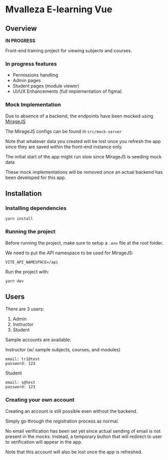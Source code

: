# Mvalleza E-learning Vue

## Overview

**IN PROGRESS**

Front-end training project for viewing subjects and courses.

### In progress features
- Permissions handling
- Admin pages
- Student pages (module viewer)
- UI/UX Enhancements (full implementation of figma)

### Mock Implementation

Due to absence of a backend, the endpoints have been mocked using [MirageJS](https://miragejs.com/docs/getting-started/introduction/)

The MirageJS configs can be found in `src/mock-server`

Note that whatever data you created will be lost once you refresh the app since they are saved within the front-end instance only.

The initial start of the app might run slow since MirageJS is seeding mock data

These mock implementations will be removed once an actual backend has been developed for this app.

## Installation

### Installing dependencies

```
yarn install
```

### Running the project

Before running the project, make sure to setup a `.env` file at the root folder.

We need to put the API namespace to be used for MirageJS:

```
VITE_API_NAMESPACE=/api
```

Run the project with:

```
yarn dev
```

## Users

There are 3 users:

1. Admin
2. Instructor
3. Student

Sample accounts are available:

Instructor (w/ sample subjects, courses, and modules)

```
email: tr1@test
password: 123
```

Student

```
email: s@test
password: 123
```

### Creating your own account

Creating an account is still possible even without the backend.

Simply go through the registration process as normal.

No email verification has been set yet since actual sending of email is not present in the mocks. Instead, a temporary button that will redirect to user to verification will appear in the app.

Note that this account will also be lost once the app is refreshed.
